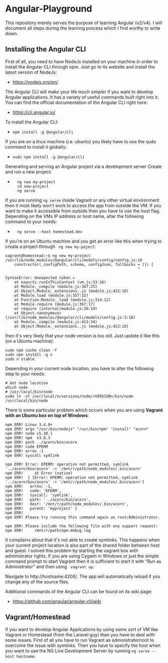 # Angular-Playground

This repository merely serves the purpose of learning Angular (v2/v4). I will document all steps during the learning process which I find worthy to write down.

## Installing the Angular CLI

First of all, you need to have NodeJs installed on your machine in order to install the Angular CLI through npm. Just go to its website and install the latest version of NodeJs:

* https://nodejs.org/en/

The Angular CLI will make your life much simpler if you want to develop Angular applications. 
It has a variety of useful commands built right into it. You can find the official documentation of the Angular CLI right here: 

* https://cli.angular.io/

To install the Angular CLI:
* ``` npm install -g @angular/cli  ```

If you are on a linux machine (i.e. ubuntu) you likely have to use the sudo command to install it globally:

* ``` sudo npm install -g @angular/cli  ``` 

Generating and serving an Angular project via a development server Create and run a new project:
* ```
	ng new my-project
	cd new-project
	ng serve
If you are running ``` ng serve ``` inside Vagrant or any other virtual environment then it most likely won't work to access the app from outside the VM. If you want to make it accessible from outside then you have to use the host flag. Depending on the VMs IP address or host name, alter the following command to your needs:
* ```
    ng serve --host homestead.dev
If you're on an Ubuntu machine and you get an error like this when trying to create a project through ``` ng new my-poject```:

```
vagrant@homestead:~$ ng new my-project
/usr/lib/node_modules/@angular/cli/models/config/config.js:16
    constructor(_configPath, schema, configJson, fallbacks = []) {
                                                           ^

SyntaxError: Unexpected token =
    at exports.runInThisContext (vm.js:53:16)
    at Module._compile (module.js:387:25)
    at Object.Module._extensions..js (module.js:422:10)
    at Module.load (module.js:357:32)
    at Function.Module._load (module.js:314:12)
    at Module.require (module.js:367:17)
    at require (internal/module.js:20:19)
    at Object.<anonymous> (/usr/lib/node_modules/@angular/cli/models/config.js:3:18)
    at Module._compile (module.js:413:34)
    at Object.Module._extensions..js (module.js:422:10)
```
then it's very likely that your node version is too old. Just update it like this (on a Ubuntu machine):

```
sudo npm cache clean -f
sudo npm install -g n
sudo n stable 
```

Depending in your current node location, you have to alter the following step to your needs:

```
# Get node location
which node
# /usr/local/bin/node
sudo ln -sf /usr/local/n/versions/node/<VERSION>/bin/node /usr/local/bin/node
```

There is some particular problem which occurs when you are using **Vagrant with an Ubuntu box on top of Windows**:

```
npm ERR! Linux 3.4.0+
npm ERR! argv "/usr/bin/nodejs" "/usr/bin/npm" "install" "acorn"
npm ERR! node v5.10.1
npm ERR! npm  v3.8.3
npm ERR! path ../acorn/bin/acorn
npm ERR! code EPERM
npm ERR! errno -1
npm ERR! syscall symlink

npm ERR! Error: EPERM: operation not permitted, symlink '../acorn/bin/acorn' -> '/mnt/r/path/node_modules/.bin/acorn'
npm ERR!     at Error (native)
npm ERR!  { [Error: EPERM: operation not permitted, symlink '../acorn/bin/acorn' -> '/mnt/r/path/node_modules/.bin/acorn']
npm ERR!   errno: -1,
npm ERR!   code: 'EPERM',
npm ERR!   syscall: 'symlink',
npm ERR!   path: '../acorn/bin/acorn',
npm ERR!   dest: '/mnt/r/path/node_modules/.bin/acorn',
npm ERR!   parent: 'myproject' }
npm ERR!
npm ERR! Please try running this command again as root/Administrator.

npm ERR! Please include the following file with any support request:
npm ERR!     /mnt/r/path/npm-debug.log
```

It complains about that it's not able to create symlinks. This happens when your current project location is also part of the shared folder between host and guest. I solved this problem by starting the vagrant box with administrator rights. If you are using Cygwin in Windows or just the simple command prompt to start Vagrant then it is sufficient to start it with "Run as Administrator" and then using ``` vagrant up```.


Navigate to http://hostname:4200/. The app will automatically reload if you change any of the source files.

Additional commands of the Angular CLI can be found on its wiki page:

* https://github.com/angular/angular-cli/wiki


## Vagrant/Homestead

If you want to develop Angular Applications by using some sort of VM like Vagrant or Homestead (from the Laravel guy) then you have to deal with some issues. First of all you have to run Vagrant as administrator/root to overcome the issue with symlinks. Then you have to specify the host when you want to use the NG Live Development Server by running ``` ng serve --host hostname ```.
